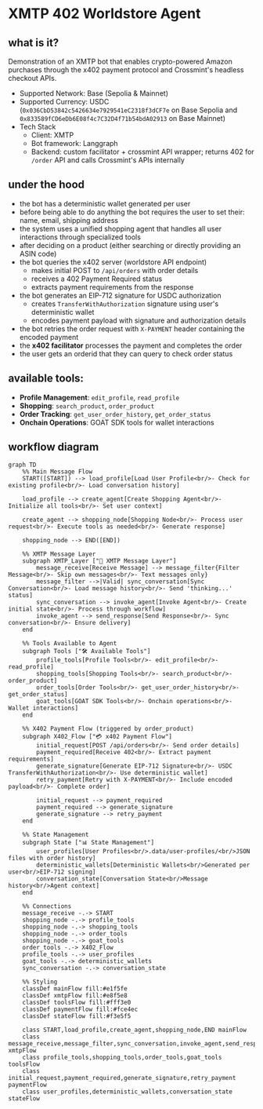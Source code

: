 # XMTP 402 Worldstore Agent

## what is it?
Demonstration of an XMTP bot that enables crypto-powered Amazon purchases through the x402 payment protocol and Crossmint's headless checkout APIs.

- Supported Network: Base (Sepolia & Mainnet)
- Supported Currency: USDC (`0x036CbD53842c5426634e7929541eC2318f3dCF7e` on Base Sepolia and `0x833589fCD6eDb6E08f4c7C32D4f71b54bdA02913` on Base Mainnet)
- Tech Stack
  - Client: XMTP
  - Bot framework: Langgraph
  - Backend: custom facilitator + crossmint API wrapper; returns 402 for `/order` API and calls Crossmint's APIs internally

## under the hood
- the bot has a deterministic wallet generated per user
- before being able to do anything the bot requires the user to set their: name, email, shipping address
- the system uses a unified shopping agent that handles all user interactions through specialized tools
- after deciding on a product (either searching or directly providing an ASIN code)
- the bot queries the x402 server (worldstore API endpoint)
  - makes initial POST to `/api/orders` with order details
  - receives a 402 Payment Required status
  - extracts payment requirements from the response
- the bot generates an EIP-712 signature for USDC authorization
  - creates `TransferWithAuthorization` signature using user's deterministic wallet
  - encodes payment payload with signature and authorization details
- the bot retries the order request with `X-PAYMENT` header containing the encoded payment
- the **x402 facilitator** processes the payment and completes the order
- the user gets an orderid that they can query to check order status

## available tools:
- **Profile Management**: `edit_profile`, `read_profile`
- **Shopping**: `search_product`, `order_product`
- **Order Tracking**: `get_user_order_history`, `get_order_status`
- **Onchain Operations**: GOAT SDK tools for wallet interactions

## workflow diagram

```mermaid
graph TD
    %% Main Message Flow
    START([START]) --> load_profile[Load User Profile<br/>- Check for existing profile<br/>- Load conversation history]

    load_profile --> create_agent[Create Shopping Agent<br/>- Initialize all tools<br/>- Set user context]

    create_agent --> shopping_node[Shopping Node<br/>- Process user request<br/>- Execute tools as needed<br/>- Generate response]

    shopping_node --> END([END])

    %% XMTP Message Layer
    subgraph XMTP_Layer ["📨 XMTP Message Layer"]
        message_receive[Receive Message] --> message_filter{Filter Message<br/>- Skip own messages<br/>- Text messages only}
        message_filter -->|Valid| sync_conversation[Sync Conversation<br/>- Load message history<br/>- Send 'thinking...' status]
        sync_conversation --> invoke_agent[Invoke Agent<br/>- Create initial state<br/>- Process through workflow]
        invoke_agent --> send_response[Send Response<br/>- Sync conversation<br/>- Ensure delivery]
    end

    %% Tools Available to Agent
    subgraph Tools ["🛠️ Available Tools"]
        profile_tools[Profile Tools<br/>- edit_profile<br/>- read_profile]
        shopping_tools[Shopping Tools<br/>- search_product<br/>- order_product]
        order_tools[Order Tools<br/>- get_user_order_history<br/>- get_order_status]
        goat_tools[GOAT SDK Tools<br/>- Onchain operations<br/>- Wallet interactions]
    end

    %% X402 Payment Flow (triggered by order_product)
    subgraph X402_Flow ["💳 x402 Payment Flow"]
        initial_request[POST /api/orders<br/>- Send order details]
        payment_required[Receive 402<br/>- Extract payment requirements]
        generate_signature[Generate EIP-712 Signature<br/>- USDC TransferWithAuthorization<br/>- Use deterministic wallet]
        retry_payment[Retry with X-PAYMENT<br/>- Include encoded payload<br/>- Complete order]

        initial_request --> payment_required
        payment_required --> generate_signature
        generate_signature --> retry_payment
    end

    %% State Management
    subgraph State ["📊 State Management"]
        user_profiles[User Profiles<br/>.data/user-profiles/<br/>JSON files with order history]
        deterministic_wallets[Deterministic Wallets<br/>Generated per user<br/>EIP-712 signing]
        conversation_state[Conversation State<br/>Message history<br/>Agent context]
    end

    %% Connections
    message_receive -.-> START
    shopping_node -.-> profile_tools
    shopping_node -.-> shopping_tools
    shopping_node -.-> order_tools
    shopping_node -.-> goat_tools
    order_tools -.-> X402_Flow
    profile_tools -.-> user_profiles
    goat_tools -.-> deterministic_wallets
    sync_conversation -.-> conversation_state

    %% Styling
    classDef mainFlow fill:#e1f5fe
    classDef xmtpFlow fill:#e8f5e8
    classDef toolsFlow fill:#fff3e0
    classDef paymentFlow fill:#fce4ec
    classDef stateFlow fill:#f3e5f5

    class START,load_profile,create_agent,shopping_node,END mainFlow
    class message_receive,message_filter,sync_conversation,invoke_agent,send_response xmtpFlow
    class profile_tools,shopping_tools,order_tools,goat_tools toolsFlow
    class initial_request,payment_required,generate_signature,retry_payment paymentFlow
    class user_profiles,deterministic_wallets,conversation_state stateFlow
```